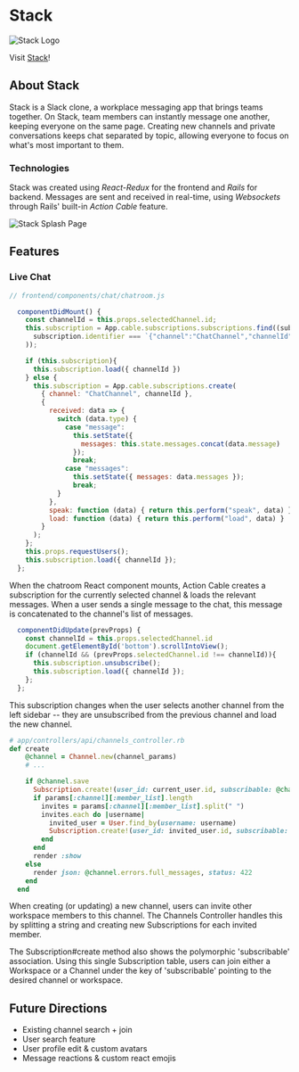 # Stack


![Stack Logo](https://s3.us-east-2.amazonaws.com/couchstack/logo_text_recolor.png)

Visit [Stack](https://www.stack-app.com/)!

## About Stack
Stack is a Slack clone, a workplace messaging app that brings teams together. On Stack, team members can instantly message one another, keeping everyone on the same page. Creating new channels and private conversations keeps chat separated by topic, allowing everyone to focus on what's most important to them.

### Technologies
Stack was created using *React-Redux* for the frontend and *Rails* for backend. Messages are sent and received in real-time, using *Websockets* through Rails' built-in *Action Cable* feature.

![Stack Splash Page](https://s3.us-east-2.amazonaws.com/couchstack/splash_screenshot.png)

## Features

### Live Chat

```javascript
// frontend/components/chat/chatroom.js

  componentDidMount() {
    const channelId = this.props.selectedChannel.id;
    this.subscription = App.cable.subscriptions.subscriptions.find((subscription) => (
      subscription.identifier === `{"channel":"ChatChannel","channelId":"${channelId}"}`
    ));

    if (this.subscription){
      this.subscription.load({ channelId })
    } else {
      this.subscription = App.cable.subscriptions.create(
        { channel: "ChatChannel", channelId },
        {
          received: data => {
            switch (data.type) {
              case "message":
                this.setState({
                  messages: this.state.messages.concat(data.message)
                });
                break;
              case "messages":
                this.setState({ messages: data.messages });
                break;
            }
          },
          speak: function (data) { return this.perform("speak", data) },
          load: function (data) { return this.perform("load", data) }
        }
      );
    };
    this.props.requestUsers();
    this.subscription.load({ channelId });
  };
```

When the chatroom React component mounts, Action Cable creates a subscription for the currently selected channel & loads the relevant messages. When a user sends a single message to the chat, this message is concatenated to the channel's list of messages.

```javascript
  componentDidUpdate(prevProps) {
    const channelId = this.props.selectedChannel.id
    document.getElementById('bottom').scrollIntoView();
    if (channelId && (prevProps.selectedChannel.id !== channelId)){
      this.subscription.unsubscribe();
      this.subscription.load({ channelId });
    };
  };
```

This subscription changes when the user selects another channel from the left sidebar -- they are unsubscribed from the previous channel and load the new channel.

```ruby
# app/controllers/api/channels_controller.rb
def create
    @channel = Channel.new(channel_params)
    # ...

    if @channel.save
      Subscription.create!(user_id: current_user.id, subscribable: @channel)
      if params[:channel][:member_list].length
        invites = params[:channel][:member_list].split(" ")
        invites.each do |username|
          invited_user = User.find_by(username: username)
          Subscription.create!(user_id: invited_user.id, subscribable: @channel)
        end
      end
      render :show
    else
      render json: @channel.errors.full_messages, status: 422
    end
  end
```

When creating (or updating) a new channel, users can invite other workspace members to this channel. The Channels Controller handles this by splitting a string and creating new Subscriptions for each invited member. 

The Subscription#create method also shows the polymorphic 'subscribable' association. Using this single Subscription table, users can join either a Workspace or a Channel under the key of 'subscribable' pointing to the desired channel or workspace.

## Future Directions

* Existing channel search + join
* User search feature
* User profile edit & custom avatars
* Message reactions & custom react emojis